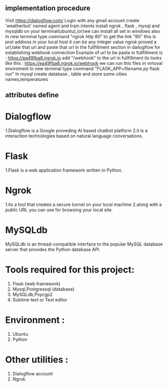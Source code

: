 ## implementation procedure
Visit https://dialogflow.com/
Login with any gmail account
create 'weatherbot' named agent and train intents
install ngrok , flask , mysql and  mysqldb on your terminal(ubuntu),(or)we can install all set in windows also
In new terminal type command  "ngrok http 80" to get the link 
"80" this is prot address in your local host it can be any integer value
ngrok proved a url,take that url and paste that url in the fullfillment section in dailogflow for establishing webhook connection
Example of url to be paste in fullfillment is : https://ea49fba8.ngrok.io
add "/webhook" to the url in fullfillment its looks like this : https://ea49fba8.ngrok.io/webhook
we can run this files in virtuval enviroment 
In new terminal type command "FLASK_APP=filename.py flask run"
In mysql create database , table and store some cities names,temperatures
## attributes define
# Dialogflow
1.Dialogflow is a Google proveding AI based chatbot platform
2.it is a interaction technologies based on natural language conversations.
# Flask
1.Flask is a web application framework written in Python.
# Ngrok
1.its a tool that creates a secure tunnel on your local machine
2.along with a public URL you can use for browsing your local site.
# MySQLdb 
MySQLdb is an thread-compatible interface to the popular MySQL
database server that provides the Python database API.
# Tools required for this project:
1. Flask (web framework)
2. Mysql,Postgressql (database)
3. MySQLdb,Psycgp2
4. Sublime text or Text editor
# Environment :
1. Ubuntu 
2. Python
# Other utilities :
1. Dialogflow account
2. Ngrok
